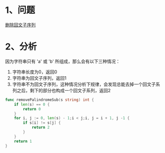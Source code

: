# 1、问题
[删除回文子序列](https://leetcode-cn.com/problems/remove-palindromic-subsequences/)
# 2、分析
因为字符串只有 'a' 或 'b' 所组成，那么会有以下三种情况：
1. 字符串长度为0，返回0
2. 字符串为回文子序列，返回1
3. 字符串不为回文子序列，这种情况分析下规律，会发现总能去掉一个回文子系列之后，剩下的部分也构成一个回文子系列，返回2

```go
func removePalindromeSub(s string) int {
    if len(s) == 0 {
        return 0
    }
    for i, j := 0, len(s) - 1;i < j;i, j = i + 1, j -1 {
        if s[i] != s[j] {
            return 2
        }
    }
    return 1
}
```
